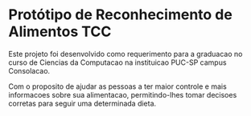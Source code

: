 # Protótipo de Reconhecimento de Alimentos TCC

Este projeto foi desenvolvido como requerimento para a graduacao no curso de Ciencias da Computacao na instituicao PUC-SP campus Consolacao.

Com o proposito de ajudar as pessoas a ter maior controle e mais informacoes sobre sua alimentacao, permitindo-lhes tomar decisoes corretas para seguir uma determinada dieta.

